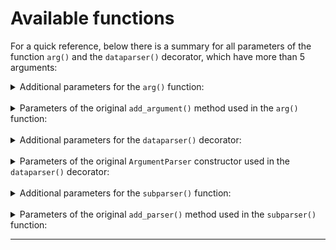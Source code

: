 # Available functions

For a quick reference, below there is a summary for all parameters of the function `arg()` and the `dataparser()`
decorator, which have more than 5 arguments:

<details>
<summary>Additional parameters for the <code>arg()</code> function:</summary>
<br>

|             Name              |                                     Quick description                                      |
| :---------------------------: | :----------------------------------------------------------------------------------------: |
|        `name_or_flags`        |                        A list of option strings, starting with `-`.                        |
|            `group`            |          A previously defined `ClassVar` field name using the function `group()`           |
|  `mutually_exclusive_group`   | A previously defined `ClassVar` field name using the function `mutually_exclusive_group()` | 
|         `group_title`         |                  The title (or a simple id integer) of the argument group                  |
| `mutually_exclusive_group_id` |               The name (or a simple integer) of the mutually exclusive group               |
|          `make_flag`          |                      Wether to force the automatic creation of a flag                      |

</details>
<br>
<details>
<summary>Parameters of the original <code>add_argument()</code> method used in the <code>arg()</code> function:</summary>
<br>

|    Name    |                            Quick description                            |
| :--------: | :---------------------------------------------------------------------: |
|  `action`  |                  The basic type of action to be taken                   |
|  `nargs`   |      The number of command-line arguments that should be consumed       |
|  `const`   |      A constant value required by some action and nargs selections      |
| `default`  |   The value produced if the argument is absent from the command line    |
|   `type`   |     The type to which the command-line argument should be converted     |
| `choices`  |           A sequence of the allowable values for the argument           |
| `required` |          Whether or not the command-line option may be omitted          |
|   `help`   |              A brief description of what the argument does              |
| `metavar`  |               A name for the argument in usage messages.                |
|   `dest`   | The name of the attribute to be added to the object returned (not used) |

</details>
<br>
<details>
<summary>Additional parameters for the <code>dataparser()</code> decorator:</summary>
<br>

|                 Name                 |                  Quick description                  |
| :----------------------------------: | :-------------------------------------------------: |
|        `groups_descriptions`         |   A dictionary with argument groups descriptions    |
| `required_mutually_exclusive_groups` |             A dictionary with booleans              |
|            `default_bool`            | The default boolean value used in in boolean fields |
|           `help_formatter`           |  A formatter function used to format the help text  |

</details>
<br>
<details>
<summary>Parameters of the original <code>ArgumentParser</code> constructor used in the <code>dataparser()</code> decorator:</summary>
<br>

|          Name           |                     Quick description                     |
| :---------------------: | :-------------------------------------------------------: |
|         `prog`          |                  The name of the program                  |
|         `usage`         |          The string describing the program usage          |
|      `description`      |         Text to display before the argument help          |
|        `epilog`         |          Text to display after the argument help          |
|        `parents`        |             A list of ArgumentParser objects              |
|    `formatter_class`    |          A class for customizing the help output          |
|     `prefix_chars`      |   The set of characters that prefix optional arguments    |
| `fromfile_prefix_chars` |                   The set of characters                   |
|   `argument_default`    |          The global default value for arguments           |
|   `conflict_handler`    |     The strategy for resolving conflicting optionals      |
|       `add_help`        |          Add a `-h/--help` option to the parser           |
|     `allow_abbrev`      |           Allows long options to be abbreviated           |
|     `exit_on_error`     | Determines whether or not ArgumentParser exits with error |

</details>
<br>
<details>
<summary>Additional parameters for the <code>subparser()</code> function:</summary>
<br>

|    Name    |                     Quick description                      |
| :--------: | :--------------------------------------------------------: |
| `defaults` | A dictionary with subparser level default attribute values |

</details>
<br>
<details>
<summary>Parameters of the original <code>add_parser()</code> method used in the <code>subparser()</code> function:</summary>
<br>

|   Name    |                                  Quick description                                  |
| :-------: | :---------------------------------------------------------------------------------: |
| `aliases` | An additional argument which allows multiple strings to refer to the same subparser |
|  `help`   |                      A help message for the subparser command                       |

Note: `add_parser()` accepts all kwargs of `ArgumentParser` constructor. It also accepts its own `help` and `aliases`
kwargs.

</details>

---
